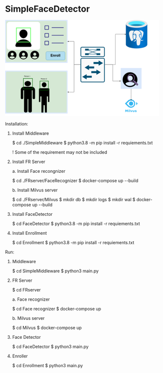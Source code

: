 # SimpleFaceDetector
![Alt Text](Enroller-System.png)


Installation:

1. Install Middleware

    $ cd ./SimpleMiddleware
    $ python3.8 -m pip install -r requiements.txt 

    ! Some of the requirement may not be included


2. Install FR Server

    a. Install Face recongnizer

    $ cd ./FRserver/FaceRecognizer
    $ docker-compose up --build

    b. Install Milvus server

    $ cd ./FRserver/Milvus
    $ mkdir db
    $ mkdir logs
    $ mkdir wal
    $ docker-compose up --build

3. Install FaceDetector

    $ cd FaceDetector
    $ python3.8 -m pip install -r requiements.txt 

4. Install Enrollment
    
    $ cd Enrollment
    $ python3.8 -m pip install -r requiements.txt 


Run:

1. Middleware
    
    $ cd SimpleMiddleware
    $ python3 main.py

2. FR Server

    $ cd FRserver

    a. Face recognizer
    
    $ cd Face recognizer
    $ docker-compose up

    b. Milvus server

    $ cd Milvus
    $ docker-compose up

3. Face Detector
    
    $ cd FaceDetector
    $ python3 main.py

4. Enroller
    
    $ cd Enrollment
    $ python3 main.py 






